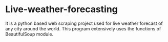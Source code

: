 # Live-weather-forecasting
It is a python based web scraping project used for live weather forecast of any city around the world. This program extensively uses the functions of BeautifulSoup module.

